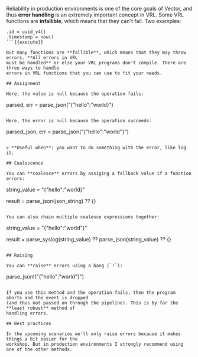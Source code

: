 Reliability in production environments is one of the core goals of Vector, and thus **error
handling** is an extremely important concept in VRL. Some VRL functions are **infallible**, which
means that they can't fail. Two examples:

```
.id = uuid_v4()
.timestamp = now()
```{{execute}}

But many functions are **fallible**, which means that they may throw errors. **All errors in VRL
must be handled** or else your VRL programs don't compile. There are three ways to handle
errors in VRL functions that you can use to fit your needs.

## Assignment

Here, the value is null because the operation fails:

```
parsed, err = parse_json("{\"hello\":\"world}")
```{{execute}}

Here, the error is null because the operation succeeds:

```
parsed_json, err = parse_json("{\"hello\":\"world\"}")
```{{execute}}

> **Useful when**: you want to do something with the error, like log it.

## Coalescence

You can **coalesce** errors by assiging a fallback value if a function errors:

```
string_value =  "{\"hello\":\"world}"

result = parse_json(json_string) ?? {}
```{{execute}}

You can also chain multiple coalesce expressions together:

```
string_value = "{\"hello\":\"world\"}"

result = parse_syslog(string_value) ?? parse_json(string_value) ?? {}
```{{execute}}

## Raising

You can **raise** errors using a bang (`!`):

```
parse_json!("{\"hello\":\"world\"}")
```{{execute}}

If you use this method and the operation fails, then the program aborts and the event is dropped
(and thus not passed on through the pipeline). This is by far the **least robust** method of
handling errors.

## Best practices

In the upcoming scenarios we'll only raise errors because it makes things a bit easier for the
workshop. But in production environments I strongly recommend using one of the other methods.